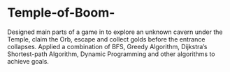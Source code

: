 # Temple-of-Boom-
Designed main parts of a game in to explore an unknown cavern under the Temple, claim the Orb, escape and collect golds before the entrance collapses.
Applied a combination of BFS, Greedy Algorithm, Dijkstra’s Shortest-path Algorithm, Dynamic Programming and other algorithms to achieve goals.
